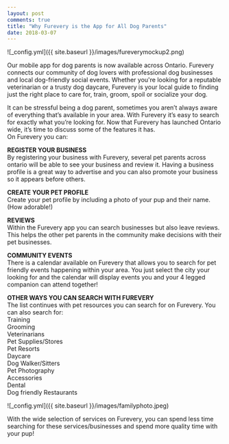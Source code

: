 ```yaml
---
layout: post
comments: true
title: "Why Furevery is the App for All Dog Parents"
date: 2018-03-07
---
```

![_config.yml]({{ site.baseurl }}/images/fureverymockup2.png)

Our mobile app for dog parents is now available across Ontario. Furevery connects our community of dog lovers with professional dog businesses and local dog-friendly social events. Whether you're looking for a reputable veterinarian or a trusty dog daycare, Furevery is your local guide to finding just the right place to care for, train, groom, spoil or socialize your dog. 

It can be stressful being a dog parent, sometimes you aren’t always aware of everything that’s available in your area. With Furevery it’s easy to search for exactly what you’re looking for. Now that Furevery has launched Ontario wide, it’s time to discuss some of the features it has. 
<br>On Furevery you can:

**REGISTER YOUR BUSINESS**
<br>By registering your business with Furevery, several pet parents across ontario will be able to see your business and review it. Having a business profile is a great way to advertise and you can also promote your business so it appears before others. 

**CREATE YOUR PET PROFILE**
<br>Create your pet profile by including a photo of your pup and their name. (How adorable!)

**REVIEWS**
<br>Within the Furevery app you can search businesses but also leave reviews. This helps the other pet parents in the community make decisions with their pet businesses. 

**COMMUNITY EVENTS**
<br>There is a calendar available on Furevery that allows you to search for pet friendly events happening within your area. You just select the city your looking for and the calendar will display events you and your 4 legged companion can attend together!

**OTHER WAYS YOU CAN SEARCH WITH FUREVERY**
<br>The list continues with pet resources you can search for on Furevery. 
You can also search for:
<br>Training
<br>Grooming
<br>Veterinarians
<br>Pet Supplies/Stores
<br>Pet Resorts
<br>Daycare
<br>Dog Walker/Sitters
<br>Pet Photography
<br>Accessories
<br>Dental
<br>Dog friendly Restaurants

![_config.yml]({{ site.baseurl }}/images/familyphoto.jpeg)

With the wide selection of services on Furevery, you can spend less time searching for these services/businesses and spend more quality time with your pup! 



